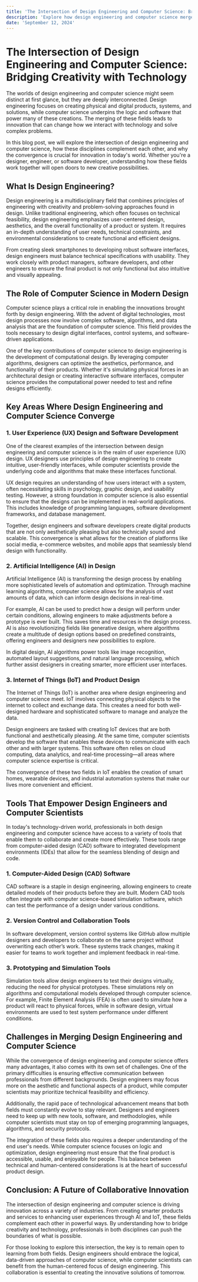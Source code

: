 ```yaml
---
title: 'The Intersection of Design Engineering and Computer Science: Bridging Creativity with Technology'
description: 'Explore how design engineering and computer science merge to create innovative solutions, focusing on the tools, methodologies, and principles driving these fields forward.'
date: 'September 12, 2024'
---
```


# The Intersection of Design Engineering and Computer Science: Bridging Creativity with Technology

The worlds of design engineering and computer science might seem distinct at first glance, but they are deeply interconnected. Design engineering focuses on creating physical and digital products, systems, and solutions, while computer science underpins the logic and software that power many of these creations. The merging of these fields leads to innovation that can change how we interact with technology and solve complex problems.

In this blog post, we will explore the intersection of design engineering and computer science, how these disciplines complement each other, and why the convergence is crucial for innovation in today's world. Whether you're a designer, engineer, or software developer, understanding how these fields work together will open doors to new creative possibilities.

## What Is Design Engineering?

Design engineering is a multidisciplinary field that combines principles of engineering with creativity and problem-solving approaches found in design. Unlike traditional engineering, which often focuses on technical feasibility, design engineering emphasizes user-centered design, aesthetics, and the overall functionality of a product or system. It requires an in-depth understanding of user needs, technical constraints, and environmental considerations to create functional and efficient designs.

From creating sleek smartphones to developing robust software interfaces, design engineers must balance technical specifications with usability. They work closely with product managers, software developers, and other engineers to ensure the final product is not only functional but also intuitive and visually appealing.

## The Role of Computer Science in Modern Design

Computer science plays a critical role in enabling the innovations brought forth by design engineering. With the advent of digital technologies, most design processes now involve complex software, algorithms, and data analysis that are the foundation of computer science. This field provides the tools necessary to design digital interfaces, control systems, and software-driven applications.

One of the key contributions of computer science to design engineering is the development of computational design. By leveraging computer algorithms, designers can optimize the aesthetics, performance, and functionality of their products. Whether it's simulating physical forces in an architectural design or creating interactive software interfaces, computer science provides the computational power needed to test and refine designs efficiently.

## Key Areas Where Design Engineering and Computer Science Converge

### 1. **User Experience (UX) Design and Software Development**

One of the clearest examples of the intersection between design engineering and computer science is in the realm of user experience (UX) design. UX designers use principles of design engineering to create intuitive, user-friendly interfaces, while computer scientists provide the underlying code and algorithms that make these interfaces functional.

UX design requires an understanding of how users interact with a system, often necessitating skills in psychology, graphic design, and usability testing. However, a strong foundation in computer science is also essential to ensure that the designs can be implemented in real-world applications. This includes knowledge of programming languages, software development frameworks, and database management.

Together, design engineers and software developers create digital products that are not only aesthetically pleasing but also technically sound and scalable. This convergence is what allows for the creation of platforms like social media, e-commerce websites, and mobile apps that seamlessly blend design with functionality.

### 2. **Artificial Intelligence (AI) in Design**

Artificial Intelligence (AI) is transforming the design process by enabling more sophisticated levels of automation and optimization. Through machine learning algorithms, computer science allows for the analysis of vast amounts of data, which can inform design decisions in real-time.

For example, AI can be used to predict how a design will perform under certain conditions, allowing engineers to make adjustments before a prototype is ever built. This saves time and resources in the design process. AI is also revolutionizing fields like generative design, where algorithms create a multitude of design options based on predefined constraints, offering engineers and designers new possibilities to explore.

In digital design, AI algorithms power tools like image recognition, automated layout suggestions, and natural language processing, which further assist designers in creating smarter, more efficient user interfaces.

### 3. **Internet of Things (IoT) and Product Design**

The Internet of Things (IoT) is another area where design engineering and computer science meet. IoT involves connecting physical objects to the internet to collect and exchange data. This creates a need for both well-designed hardware and sophisticated software to manage and analyze the data.

Design engineers are tasked with creating IoT devices that are both functional and aesthetically pleasing. At the same time, computer scientists develop the software that enables these devices to communicate with each other and with larger systems. This software often relies on cloud computing, data analytics, and real-time processing—all areas where computer science expertise is critical.

The convergence of these two fields in IoT enables the creation of smart homes, wearable devices, and industrial automation systems that make our lives more convenient and efficient.

## Tools That Empower Design Engineers and Computer Scientists

In today's technology-driven world, professionals in both design engineering and computer science have access to a variety of tools that enable them to collaborate and create more effectively. These tools range from computer-aided design (CAD) software to integrated development environments (IDEs) that allow for the seamless blending of design and code.

### 1. **Computer-Aided Design (CAD) Software**

CAD software is a staple in design engineering, allowing engineers to create detailed models of their products before they are built. Modern CAD tools often integrate with computer science-based simulation software, which can test the performance of a design under various conditions.

### 2. **Version Control and Collaboration Tools**

In software development, version control systems like GitHub allow multiple designers and developers to collaborate on the same project without overwriting each other’s work. These systems track changes, making it easier for teams to work together and implement feedback in real-time.

### 3. **Prototyping and Simulation Tools**

Simulation tools allow design engineers to test their designs virtually, reducing the need for physical prototypes. These simulations rely on algorithms and computational models developed through computer science. For example, Finite Element Analysis (FEA) is often used to simulate how a product will react to physical forces, while in software design, virtual environments are used to test system performance under different conditions.

## Challenges in Merging Design Engineering and Computer Science

While the convergence of design engineering and computer science offers many advantages, it also comes with its own set of challenges. One of the primary difficulties is ensuring effective communication between professionals from different backgrounds. Design engineers may focus more on the aesthetic and functional aspects of a product, while computer scientists may prioritize technical feasibility and efficiency.

Additionally, the rapid pace of technological advancement means that both fields must constantly evolve to stay relevant. Designers and engineers need to keep up with new tools, software, and methodologies, while computer scientists must stay on top of emerging programming languages, algorithms, and security protocols.

The integration of these fields also requires a deeper understanding of the end user's needs. While computer science focuses on logic and optimization, design engineering must ensure that the final product is accessible, usable, and enjoyable for people. This balance between technical and human-centered considerations is at the heart of successful product design.

## Conclusion: A Future of Collaborative Innovation

The intersection of design engineering and computer science is driving innovation across a variety of industries. From creating smarter products and services to enhancing user experiences through AI and IoT, these fields complement each other in powerful ways. By understanding how to bridge creativity and technology, professionals in both disciplines can push the boundaries of what is possible.

For those looking to explore this intersection, the key is to remain open to learning from both fields. Design engineers should embrace the logical, data-driven approaches of computer science, while computer scientists can benefit from the human-centered focus of design engineering. This collaboration is essential to creating the innovative solutions of tomorrow.
